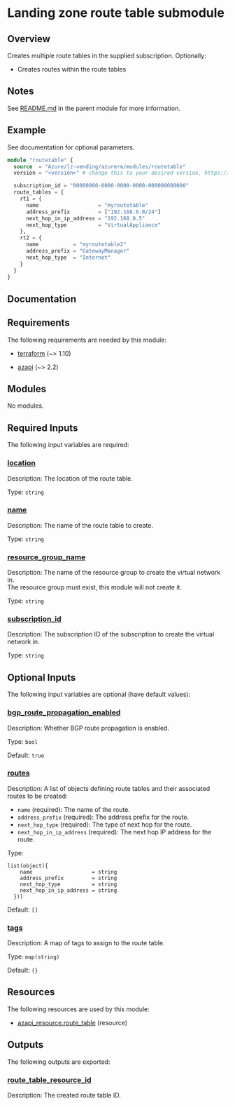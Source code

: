 <!-- BEGIN_TF_DOCS -->
# Landing zone route table submodule

## Overview

Creates multiple route tables in the supplied subscription.
Optionally:

- Creates routes within the route tables

## Notes

See [README.md](https://github.com/Azure/terraform-azurerm-lz-vending#readme) in the parent module for more information.

## Example

See documentation for optional parameters.

```terraform
module "routetable" {
  source  = "Azure/lz-vending/azurerm/modules/routetable"
  version = "<version>" # change this to your desired version, https://www.terraform.io/language/expressions/version-constraints

  subscription_id = "00000000-0000-0000-0000-000000000000"
  route_tables = {
    rt1 = {
      name                   = "myroutetable"
      address_prefix         = ["192.168.0.0/24"]
      next_hop_in_ip_address = "192.168.0.5"
      next_hop_type          = "VirtualAppliance"
    },
    rt2 = {
      name           = "myroutetable2"
      address_prefix = "GatewayManager"
      next_hop_type  = "Internet"
    }
  }
}
```

## Documentation
<!-- markdownlint-disable MD033 -->

## Requirements

The following requirements are needed by this module:

- <a name="requirement_terraform"></a> [terraform](#requirement\_terraform) (~> 1.10)

- <a name="requirement_azapi"></a> [azapi](#requirement\_azapi) (~> 2.2)

## Modules

No modules.

<!-- markdownlint-disable MD013 -->
## Required Inputs

The following input variables are required:

### <a name="input_location"></a> [location](#input\_location)

Description: The location of the route table.

Type: `string`

### <a name="input_name"></a> [name](#input\_name)

Description: The name of the route table to create.

Type: `string`

### <a name="input_resource_group_name"></a> [resource\_group\_name](#input\_resource\_group\_name)

Description: The name of the resource group to create the virtual network in.  
The resource group must exist, this module will not create it.

Type: `string`

### <a name="input_subscription_id"></a> [subscription\_id](#input\_subscription\_id)

Description: The subscription ID of the subscription to create the virtual network in.

Type: `string`

## Optional Inputs

The following input variables are optional (have default values):

### <a name="input_bgp_route_propagation_enabled"></a> [bgp\_route\_propagation\_enabled](#input\_bgp\_route\_propagation\_enabled)

Description: Whether BGP route propagation is enabled.

Type: `bool`

Default: `true`

### <a name="input_routes"></a> [routes](#input\_routes)

Description: A list of objects defining route tables and their associated routes to be created:

- `name` (required): The name of the route.
- `address_prefix` (required): The address prefix for the route.
- `next_hop_type` (required): The type of next hop for the route.
- `next_hop_in_ip_address` (required): The next hop IP address for the route.

Type:

```hcl
list(object({
    name                   = string
    address_prefix         = string
    next_hop_type          = string
    next_hop_in_ip_address = string
  }))
```

Default: `[]`

### <a name="input_tags"></a> [tags](#input\_tags)

Description: A map of tags to assign to the route table.

Type: `map(string)`

Default: `{}`

## Resources

The following resources are used by this module:

- [azapi_resource.route_table](https://registry.terraform.io/providers/Azure/azapi/latest/docs/resources/resource) (resource)

## Outputs

The following outputs are exported:

### <a name="output_route_table_resource_id"></a> [route\_table\_resource\_id](#output\_route\_table\_resource\_id)

Description: The created route table ID.

<!-- markdownlint-enable -->
<!-- END_TF_DOCS -->